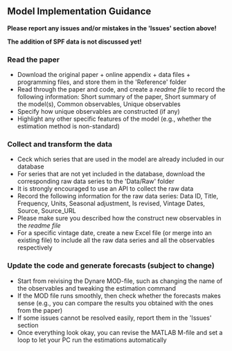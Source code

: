 ## Model Implementation Guidance

**Please report any issues and/or mistakes in the 'Issues' section above!**

**The addition of SPF data is not discussed yet!**

### Read the paper

- Download the original paper + online appendix + data files + programming files, and store them in the 'Reference' folder
- Read through the paper and code, and create a *readme file* to record the following information: Short summary of the paper, Short summary of the model(s), Common observables, Unique observables
- Specify how unique observables are constructed (if any)
- Highlight any other specific features of the model (e.g., whether the estimation method is non-standard)

### Collect and transform the data

- Ceck which series that are used in the model are already included in our database 
- For series that are not yet included in the database, download the corresponding raw data series to the 'Data/Raw' folder
- It is strongly encouraged to use an API to collect the raw data
- Record the following information for the raw data series: Data ID, Title, Frequency, Units, Seasonal adjustment, Is revised, Vintage Dates, Source, Source_URL
- Please make sure you described how the construct new observables in the *readme file*
- For a specific vintage date, create a new Excel file (or merge into an existing file) to include all the raw data series and all the observables respectively

### Update the code and generate forecasts (subject to change)

- Start from reivising the Dynare MOD-file, such as changing the name of the observables and tweaking the estimation command
- If the MOD file runs smoothly, then check whether the forecasts makes sense (e.g., you can compare the results you obtained with the ones from the paper)
- If some issues cannot be resolved easily, report them in the 'Issues' section
- Once everything look okay, you can revise the MATLAB M-file and set a loop to let your PC run the estimations automatically
